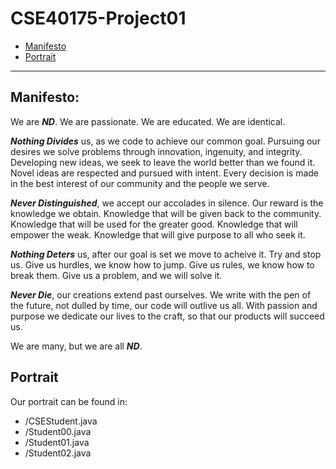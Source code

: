 # CSE40175-Project01
* [Manifesto](#manifesto)
* [Portrait](#portrait)

---

## Manifesto:

We are **_ND_**. We are passionate. We are educated. We are identical.

**_Nothing Divides_** us, as we code to achieve our common goal. Pursuing our desires we solve problems through innovation, ingenuity, and integrity. Developing new ideas, we seek to leave the world better than we found it. Novel ideas are respected and pursued with intent. Every decision is made in the best interest of our community and the people we serve.

**_Never Distinguished_**, we accept our accolades in silence. Our reward is the knowledge we obtain. Knowledge that will be given back to the community. Knowledge that will be used for the greater good. Knowledge that will empower the weak. Knowledge that will give purpose to all who seek it. 

**_Nothing Deters_** us, after our goal is set we move to acheive it. Try and stop us. Give us hurdles, we know how to jump. Give us rules, we know how to break them. Give us a problem, and we will solve it. 

**_Never Die_**, our creations extend past ourselves. We write with the pen of the future, not dulled by time, our code will outlive us all. With passion and purpose we dedicate our lives to the craft, so that our products will succeed us.

We are many, but we are all **_ND_**.

## Portrait

Our portrait can be found in:
* /CSEStudent.java
* /Student00.java
* /Student01.java
* /Student02.java
